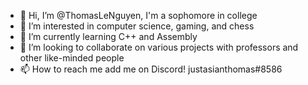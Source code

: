 - 👋 Hi, I’m @ThomasLeNguyen, I'm a sophomore in college
- 👀 I’m interested in computer science, gaming, and chess
- 🌱 I’m currently learning C++ and Assembly
- 💞️ I’m looking to collaborate on various projects with professors and other like-minded people
- 📫 How to reach me add me on Discord! justasianthomas#8586

<!---
ThomasLeNguyen/ThomasLeNguyen is a ✨ special ✨ repository because its `README.md` (this file) appears on your GitHub profile.
You can click the Preview link to take a look at your changes.
--->
